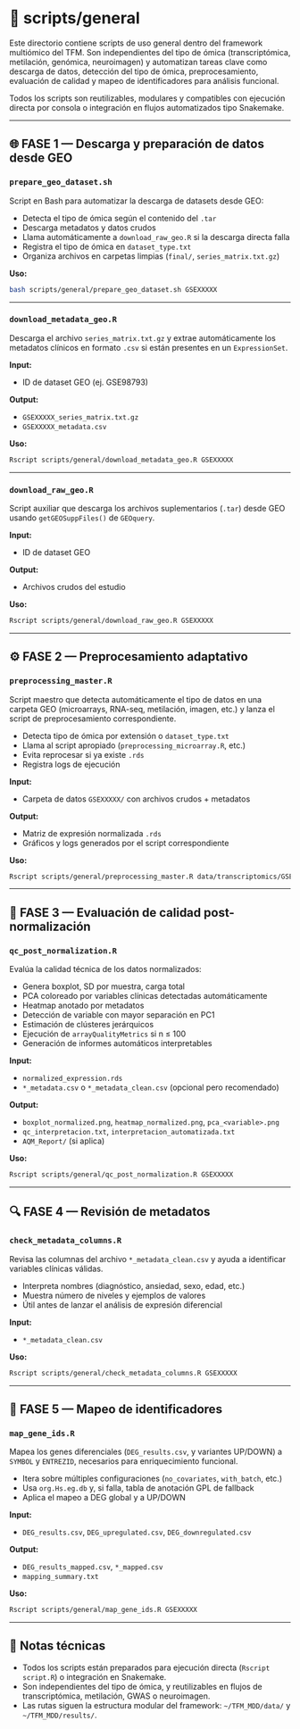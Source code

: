 # 📂 scripts/general

Este directorio contiene scripts de uso general dentro del framework multiómico del TFM. Son independientes del tipo de ómica (transcriptómica, metilación, genómica, neuroimagen) y automatizan tareas clave como descarga de datos, detección del tipo de ómica, preprocesamiento, evaluación de calidad y mapeo de identificadores para análisis funcional.

Todos los scripts son reutilizables, modulares y compatibles con ejecución directa por consola o integración en flujos automatizados tipo Snakemake.

---

## 🌐 FASE 1 — Descarga y preparación de datos desde GEO

### `prepare_geo_dataset.sh`

Script en Bash para automatizar la descarga de datasets desde GEO:

- Detecta el tipo de ómica según el contenido del `.tar`
- Descarga metadatos y datos crudos
- Llama automáticamente a `download_raw_geo.R` si la descarga directa falla
- Registra el tipo de ómica en `dataset_type.txt`
- Organiza archivos en carpetas limpias (`final/`, `series_matrix.txt.gz`)

**Uso:**
```bash
bash scripts/general/prepare_geo_dataset.sh GSEXXXXX
```

---

### `download_metadata_geo.R`

Descarga el archivo `series_matrix.txt.gz` y extrae automáticamente los metadatos clínicos en formato `.csv` si están presentes en un `ExpressionSet`.

**Input:**

- ID de dataset GEO (ej. GSE98793)

**Output:**

- `GSEXXXXX_series_matrix.txt.gz`
- `GSEXXXXX_metadata.csv`

**Uso:**
```bash
Rscript scripts/general/download_metadata_geo.R GSEXXXXX
```

---

### `download_raw_geo.R`

Script auxiliar que descarga los archivos suplementarios (`.tar`) desde GEO usando `getGEOSuppFiles()` de `GEOquery`.

**Input:**

- ID de dataset GEO

**Output:**

- Archivos crudos del estudio

**Uso:**
```bash
Rscript scripts/general/download_raw_geo.R GSEXXXXX
```

---

## ⚙️ FASE 2 — Preprocesamiento adaptativo

### `preprocessing_master.R`

Script maestro que detecta automáticamente el tipo de datos en una carpeta GEO (microarrays, RNA-seq, metilación, imagen, etc.) y lanza el script de preprocesamiento correspondiente.

- Detecta tipo de ómica por extensión o `dataset_type.txt`
- Llama al script apropiado (`preprocessing_microarray.R`, etc.)
- Evita reprocesar si ya existe `.rds`
- Registra logs de ejecución

**Input:**

- Carpeta de datos `GSEXXXXX/` con archivos crudos + metadatos

**Output:**

- Matriz de expresión normalizada `.rds`
- Gráficos y logs generados por el script correspondiente

**Uso:**
```bash
Rscript scripts/general/preprocessing_master.R data/transcriptomics/GSEXXXXX/
```

---

## 🧠 FASE 3 — Evaluación de calidad post-normalización

### `qc_post_normalization.R`

Evalúa la calidad técnica de los datos normalizados:

- Genera boxplot, SD por muestra, carga total
- PCA coloreado por variables clínicas detectadas automáticamente
- Heatmap anotado por metadatos
- Detección de variable con mayor separación en PC1
- Estimación de clústeres jerárquicos
- Ejecución de `arrayQualityMetrics` si n ≤ 100
- Generación de informes automáticos interpretables

**Input:**

- `normalized_expression.rds`
- `*_metadata.csv` o `*_metadata_clean.csv` (opcional pero recomendado)

**Output:**

- `boxplot_normalized.png`, `heatmap_normalized.png`, `pca_<variable>.png`
- `qc_interpretacion.txt`, `interpretacion_automatizada.txt`
- `AQM_Report/` (si aplica)

**Uso:**
```bash
Rscript scripts/general/qc_post_normalization.R GSEXXXXX
```

---

## 🔍 FASE 4 — Revisión de metadatos

### `check_metadata_columns.R`

Revisa las columnas del archivo `*_metadata_clean.csv` y ayuda a identificar variables clínicas válidas.

- Interpreta nombres (diagnóstico, ansiedad, sexo, edad, etc.)
- Muestra número de niveles y ejemplos de valores
- Útil antes de lanzar el análisis de expresión diferencial

**Input:**

- `*_metadata_clean.csv`

**Uso:**
```bash
Rscript scripts/general/check_metadata_columns.R GSEXXXXX
```

---

## 🧬 FASE 5 — Mapeo de identificadores

### `map_gene_ids.R`

Mapea los genes diferenciales (`DEG_results.csv`, y variantes UP/DOWN) a `SYMBOL` y `ENTREZID`, necesarios para enriquecimiento funcional.

- Itera sobre múltiples configuraciones (`no_covariates`, `with_batch`, etc.)
- Usa `org.Hs.eg.db` y, si falla, tabla de anotación GPL de fallback
- Aplica el mapeo a DEG global y a UP/DOWN

**Input:**

- `DEG_results.csv`, `DEG_upregulated.csv`, `DEG_downregulated.csv`

**Output:**

- `DEG_results_mapped.csv`, `*_mapped.csv`
- `mapping_summary.txt`

**Uso:**
```bash
Rscript scripts/general/map_gene_ids.R GSEXXXXX
```

---

## 📌 Notas técnicas

- Todos los scripts están preparados para ejecución directa (`Rscript script.R`) o integración en Snakemake.
- Son independientes del tipo de ómica, y reutilizables en flujos de transcriptómica, metilación, GWAS o neuroimagen.
- Las rutas siguen la estructura modular del framework: `~/TFM_MDD/data/` y `~/TFM_MDD/results/`.
